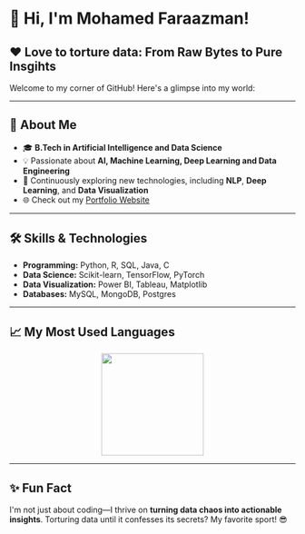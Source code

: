 # 👋 Hi, I'm Mohamed Faraazman!   

## ❤️ Love to torture data: From Raw Bytes to Pure Insgihts

Welcome to my corner of GitHub! Here's a glimpse into my world:

---

## 🚀 About Me  

- 🎓 **B.Tech in Artificial Intelligence and Data Science**  
- 💡 Passionate about **AI, Machine Learning, Deep Learning and Data Engineering**  
- 🌱 Continuously exploring new technologies, including **NLP**, **Deep Learning**, and **Data Visualization**  
- 🌐 Check out my [Portfolio Website](https://mohamedfaraazman.me)  

---

## 🛠️ Skills & Technologies  

- **Programming:** Python, R, SQL, Java, C  
- **Data Science:** Scikit-learn, TensorFlow, PyTorch  
- **Data Visualization:** Power BI, Tableau, Matplotlib  
- **Databases:** MySQL, MongoDB, Postgres  

---

## 📈 My Most Used Languages  

<div align="center">
  <img height="180em" src="https://github-readme-stats.vercel.app/api/top-langs/?username=Faraazmanb&layout=compact&hide_border=true&theme=radical" />
</div>

---

## ✨ Fun Fact  

I'm not just about coding—I thrive on **turning data chaos into actionable insights**. Torturing data until it confesses its secrets? My favorite sport! 😎  
